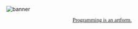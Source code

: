 ![banner](images/GlowingBanner.gif)

<p align="center" style="font-family: 'Poppins';">
    <a href="https://jdlanyon.github.io/" target="_blank" style="color: inherit;">Programming is an artform.</a>
</p>

